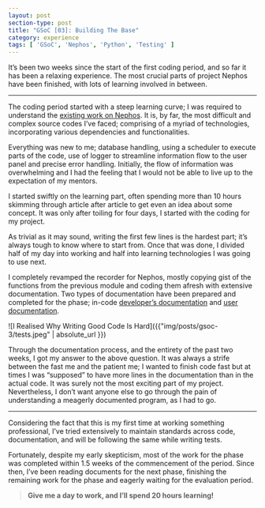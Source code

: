 ```yaml
---
layout: post
section-type: post
title: "GSoC [03]: Building The Base"
category: experience
tags: [ 'GSoC', 'Nephos', 'Python', 'Testing' ]
---
```

It’s been two weeks since the start of the first coding period, and so far it has been a relaxing experience. The most crucial parts of project Nephos have been finished, with lots of learning involved in between.

---

The coding period started with a steep learning curve; I was required to understand the [existing work on Nephos](https://github.com/ccextractor/ProjectNephos). It is, by far, the most difficult and complex source codes I’ve faced; comprising of a myriad of technologies, incorporating various dependencies and functionalities.

Everything was new to me; database handling, using a scheduler to execute parts of the code, use of logger to streamline information flow to the user panel and precise error handling. Initially, the flow of information was overwhelming and I had the feeling that I would not be able to live up to the expectation of my mentors.

I started swiftly on the learning part, often spending more than 10 hours skimming through article after article to get even an idea about some concept. It was only after toiling for four days, I started with the coding for my project.

As trivial as it may sound, writing the first few lines is the hardest part; it’s always tough to know where to start from. Once that was done, I divided half of my day into working and half into learning technologies I was going to use next.

I completely revamped the recorder for Nephos, mostly copying gist of the functions from the previous module and coding them afresh with extensive documentation. Two types of documentation have been prepared and completed for the phase; in-code [developer’s documentation](http://www.github.com/thealphadollar/Nephos) and [user documentation](http://www.github.com/thealphadollar/Nephos/wiki).

![I Realised Why Writing Good Code Is Hard]({{"img/posts/gsoc-3/tests.jpeg" | absolute_url }})

Through the documentation process, and the entirety of the past two weeks, I got my answer to the above question. It was always a strife between the fast me and the patient me; I wanted to finish code fast but at times I was “supposed” to have more lines in the documentation than in the actual code. It was surely not the most exciting part of my project. Nevertheless, I don’t want anyone else to go through the pain of understanding a meagerly documented program, as I had to go.

---

Considering the fact that this is my first time at working something professional, I’ve tried extensively to maintain standards across code, documentation, and will be following the same while writing tests.

Fortunately, despite my early skepticism, most of the work for the phase was completed within 1.5 weeks of the commencement of the period. Since then, I’ve been reading documents for the next phase, finishing the remaining work for the phase and eagerly waiting for the evaluation period.

> **Give me a day to work, and I’ll spend 20 hours learning!**
